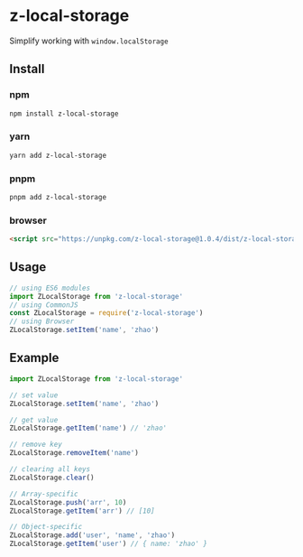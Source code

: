 
# z-local-storage
Simplify working with `window.localStorage`
## Install
### npm
```sh
npm install z-local-storage
```
### yarn
```sh
yarn add z-local-storage
```
### pnpm
```sh
pnpm add z-local-storage
```
### browser
```html
<script src="https://unpkg.com/z-local-storage@1.0.4/dist/z-local-storage.umd.js"></script>
```

## Usage

```javascript
// using ES6 modules
import ZLocalStorage from 'z-local-storage'
// using CommonJS 
const ZLocalStorage = require('z-local-storage')
// using Browser
ZLocalStorage.setItem('name', 'zhao')
```





## Example
```js
import ZLocalStorage from 'z-local-storage'

// set value
ZLocalStorage.setItem('name', 'zhao')

// get value
ZLocalStorage.getItem('name') // 'zhao'

// remove key
ZLocalStorage.removeItem('name')

// clearing all keys
ZLocalStorage.clear()

// Array-specific
ZLocalStorage.push('arr', 10)
ZLocalStorage.getItem('arr') // [10]

// Object-specific
ZLocalStorage.add('user', 'name', 'zhao')
ZLocalStorage.getItem('user') // { name: 'zhao' }
```

